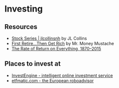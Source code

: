 # Investing


## Resources

* [Stock Series | jlcollinsnh](https://jlcollinsnh.com/stock-series/) by JL Collins
* [First Retire…Then Get Rich](https://www.mrmoneymustache.com/2012/05/14/first-retire-then-get-rich/) by Mr. Money Mustache
* [The Rate of Return on Everything, 1870–2015](https://www.nber.org/papers/w24112.pdf)

## Places to invest at

* [InvestEngine - intelligent online investment service](https://investengine.com/)
* [etfmatic.com - the European roboadvisor](https://etfmatic.com/)

